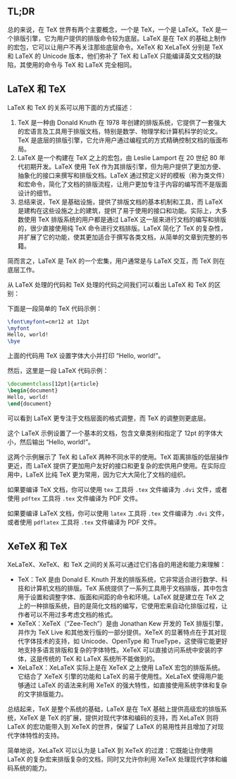 ## TL;DR

总的来说，在 TeX 世界有两个主要概念，一个是 TeX，一个是 LaTeX。TeX 是一个排版引擎，它为用户提供的排版命令较为底层。LaTeX 是在 TeX 的基础上制作的宏包，它可以让用户不再关注那些底层命令。XeTeX 和 XeLaTeX 分别是 TeX 和 LaTeX 的 Unicode 版本，他们弥补了 TeX 和 LaTeX 只能编译英文文档的缺陷，其使用的命令与 TeX 和 LaTeX 完全相同。

## LaTeX 和 TeX

LaTeX 和 TeX 的关系可以用下面的方式描述：

1. TeX 是一种由 Donald Knuth 在 1978 年创建的排版系统，它提供了一套强大的宏语言及工具用于排版文档，特别是数学、物理学和计算机科学的论文。TeX 是底层的排版引擎，它允许用户通过编程式的方式精确控制文档的版面布局。
2. LaTeX 是一个构建在 TeX 之上的宏包，由 Leslie Lamport 在 20 世纪 80 年代初期开发。LaTeX 使用 TeX 作为其排版引擎，但为用户提供了更加方便、抽象化的接口来撰写和排版文档。LaTeX 通过预定义好的模板（称为类文件）和宏命令，简化了文档的排版流程，让用户更加专注于内容的编写而不是版面设计的细节。
3. 总结来说，TeX 是基础设施，提供了排版文档的基本机制和工具，而 LaTeX 是建构在这些设施之上的建筑，提供了易于使用的接口和功能。实际上，大多数使用 TeX 排版系统的用户都是通过 LaTeX 这一层来进行文档的编写和排版的，很少直接使用纯 TeX 命令进行文档排版。LaTeX 简化了 TeX 的复杂性，并扩展了它的功能，使其更加适合于撰写各类文档，从简单的文章到完整的书籍。

简而言之，LaTeX 是 TeX 的一个宏集，用户通常是与 LaTeX 交互，而 TeX 则在底层工作。

从 LaTeX 处理的代码和 TeX 处理的代码之间我们可以看出 LaTeX 和 TeX 的区别：

下面是一段简单的 TeX 代码示例：

```tex
\font\myfont=cmr12 at 12pt
\myfont
Hello, world!
\bye
```

上面的代码用 TeX 设置字体大小并打印 “Hello, world!”。

然后，这里是一段 LaTeX 代码示例：

```tex
\documentclass[12pt]{article}
\begin{document}
Hello, world!
\end{document}
```

可以看到 LaTeX 更专注于文档层面的格式调整，而 TeX 的调整则更底层。

这个 LaTeX 示例设置了一个基本的文档，包含文章类别和指定了 12pt 的字体大小，然后输出 “Hello, world!”。

这两个示例展示了 TeX 和 LaTeX 两种不同水平的使用。TeX 距离排版的低层操作更近，而 LaTeX 提供了更加用户友好的接口和更复杂的宏供用户使用。在实际应用中，LaTeX 比纯 TeX 更为常用，因为它大大简化了文档的组织。

如果要编译 TeX 文档，你可以使用 `tex` 工具将 `.tex` 文件编译为 `.dvi` 文件，或者使用 `pdftex` 工具将 `.tex` 文件编译为 PDF 文件。

如果要编译 LaTeX 文档，你可以使用 `latex` 工具将 `.tex` 文件编译为 `.dvi` 文件，或者使用 `pdflatex` 工具将 `.tex` 文件编译为 PDF 文件。

## XeTeX 和 TeX

XeLaTeX、XeTeX、和 TeX 之间的关系可以通过它们各自的用途和能力来理解：

- TeX：TeX 是由 Donald E. Knuth 开发的排版系统，它非常适合进行数学、科技和计算机文档的排版。TeX 系统提供了一系列工具用于文档排版，其中包含用于设置和调整字体、版面和间距的命令和环境。LaTeX 就是建立在 TeX 之上的一种排版系统，目的是简化文档的编写，它使用宏来自动化排版过程，让作者可以不用过多考虑文档的格式。
- XeTeX：XeTeX（“Zee-Tech”）是由 Jonathan Kew 开发的 TeX 排版引擎，并作为 TeX Live 和其他发行版的一部分提供。XeTeX 的显著特点在于其对现代字体技术的支持，如 Unicode、OpenType 和 TrueType，这使得它能更好地支持多语言排版和复杂的字体特性。XeTeX 可以直接访问系统中安装的字体，这是传统的 TeX 和 LaTeX 系统所不能做到的。
- XeLaTeX：XeLaTeX 实际上是在 XeTeX 之上使用 LaTeX 宏包的排版系统。它结合了 XeTeX 引擎的功能和 LaTeX 的易于使用性。XeLaTeX 使得用户能够通过 LaTeX 的语法来利用 XeTeX 的强大特性，如直接使用系统字体和复杂的文字排版能力。

总结起来，TeX 是整个系统的基础，LaTeX 是在 TeX 基础上提供高级宏的排版系统，XeTeX 是 TeX 的扩展，提供对现代字体和编码的支持，而 XeLaTeX 则将 LaTeX 的宏功能带入到 XeTeX 的世界，保留了 LaTeX 的易用性并且增加了对现代字体特性的支持。

简单地说，XeLaTeX 可以认为是 LaTeX 到 XeTeX 的过渡：它既能让你使用 LaTeX 的复杂宏来排版复杂的文档，同时又允许你利用 XeTeX 处理现代字体和编码系统的能力。